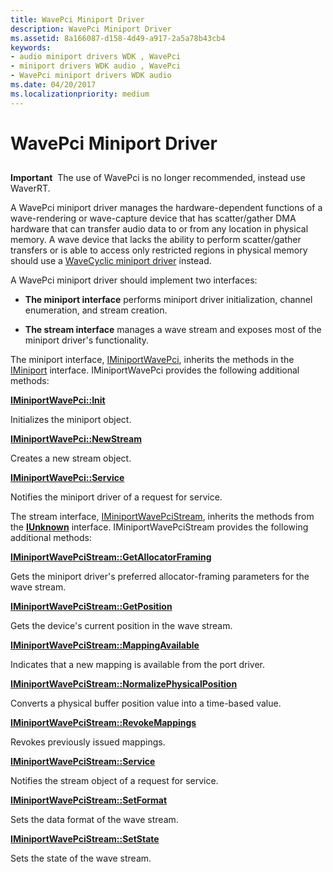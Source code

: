 ```yaml
---
title: WavePci Miniport Driver
description: WavePci Miniport Driver
ms.assetid: 8a166087-d158-4d49-a917-2a5a78b43cb4
keywords:
- audio miniport drivers WDK , WavePci
- miniport drivers WDK audio , WavePci
- WavePci miniport drivers WDK audio
ms.date: 04/20/2017
ms.localizationpriority: medium
---
```


# WavePci Miniport Driver


## <span id="wavepci_miniport_driver"></span><span id="WAVEPCI_MINIPORT_DRIVER"></span>


**Important**  The use of WavePci is no longer recommended, instead use WaverRT.

 

A WavePci miniport driver manages the hardware-dependent functions of a wave-rendering or wave-capture device that has scatter/gather DMA hardware that can transfer audio data to or from any location in physical memory. A wave device that lacks the ability to perform scatter/gather transfers or is able to access only restricted regions in physical memory should use a [WaveCyclic miniport driver](wavecyclic-miniport-driver.md) instead.

A WavePci miniport driver should implement two interfaces:

-   **The miniport interface** performs miniport driver initialization, channel enumeration, and stream creation.

-   **The stream interface** manages a wave stream and exposes most of the miniport driver's functionality.

The miniport interface, [IMiniportWavePci](/windows-hardware/drivers/ddi/portcls/nn-portcls-iminiportwavepci), inherits the methods in the [IMiniport](/windows-hardware/drivers/ddi/portcls/nn-portcls-iminiport) interface. IMiniportWavePci provides the following additional methods:

[**IMiniportWavePci::Init**](/windows-hardware/drivers/ddi/portcls/nf-portcls-iminiportwavepci-init)

Initializes the miniport object.

[**IMiniportWavePci::NewStream**](/windows-hardware/drivers/ddi/portcls/nf-portcls-iminiportwavepci-newstream)

Creates a new stream object.

[**IMiniportWavePci::Service**](/windows-hardware/drivers/ddi/portcls/nf-portcls-iminiportwavepci-service)

Notifies the miniport driver of a request for service.

The stream interface, [IMiniportWavePciStream](/windows-hardware/drivers/ddi/portcls/nn-portcls-iminiportwavepcistream), inherits the methods from the [**IUnknown**](/windows/desktop/api/unknwn/nn-unknwn-iunknown) interface. IMiniportWavePciStream provides the following additional methods:

[**IMiniportWavePciStream::GetAllocatorFraming**](/windows-hardware/drivers/ddi/portcls/nf-portcls-iminiportwavepcistream-getallocatorframing)

Gets the miniport driver's preferred allocator-framing parameters for the wave stream.

[**IMiniportWavePciStream::GetPosition**](/windows-hardware/drivers/ddi/portcls/nf-portcls-iminiportwavepcistream-getposition)

Gets the device's current position in the wave stream.

[**IMiniportWavePciStream::MappingAvailable**](/windows-hardware/drivers/ddi/portcls/nf-portcls-iminiportwavepcistream-mappingavailable)

Indicates that a new mapping is available from the port driver.

[**IMiniportWavePciStream::NormalizePhysicalPosition**](/windows-hardware/drivers/ddi/portcls/nf-portcls-iminiportwavepcistream-normalizephysicalposition)

Converts a physical buffer position value into a time-based value.

[**IMiniportWavePciStream::RevokeMappings**](/windows-hardware/drivers/ddi/portcls/nf-portcls-iminiportwavepcistream-revokemappings)

Revokes previously issued mappings.

[**IMiniportWavePciStream::Service**](/windows-hardware/drivers/ddi/portcls/nf-portcls-iminiportwavepcistream-service)

Notifies the stream object of a request for service.

[**IMiniportWavePciStream::SetFormat**](/windows-hardware/drivers/ddi/portcls/nf-portcls-iminiportwavepcistream-setformat)

Sets the data format of the wave stream.

[**IMiniportWavePciStream::SetState**](/windows-hardware/drivers/ddi/portcls/nf-portcls-iminiportwavepcistream-setstate)

Sets the state of the wave stream.
 


